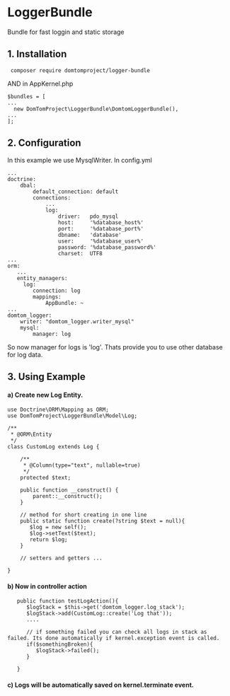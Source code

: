 # LoggerBundle
Bundle for fast loggin and static storage

## 1. Installation
```
 composer require domtomproject/logger-bundle
```
AND in AppKernel.php
```
$bundles = [
...
  new DomTomProject\LoggerBundle\DomtomLoggerBundle(),
...
];
```

## 2. Configuration
In this example we use MysqlWriter.
In config.yml
```
...
doctrine:
    dbal:
        default_connection: default
        connections:
            ...
            log:
                driver:   pdo_mysql
                host:     '%database_host%'
                port:     '%database_port%'
                dbname:   'database'
                user:     '%database_user%'
                password: '%database_password%'
                charset:  UTF8
...
orm:
   ...
   entity_managers:
     log:
        connection: log
        mappings:
            AppBundle: ~
...
domtom_logger:
    writer: "domtom_logger.writer_mysql"
    mysql:
        manager: log
```
So now manager for logs is 'log'. Thats provide you to use other database for log data.

## 3. Using Example
#### a) Create new Log Entity.
```
use Doctrine\ORM\Mapping as ORM;
use DomTomProject\LoggerBundle\Model\Log;

/**
 * @ORM\Entity
 */
class CustomLog extends Log {

    /**
     * @Column(type="text", nullable=true)
     */
    protected $text;

    public function __construct() {
        parent::__construct();
    }
    
    // method for short creating in one line 
    public static function create(?string $text = null){
       $log = new self();
       $log->setText($text);
       return $log;
    }
    
    // setters and getters ...

}

```
#### b) Now in controller action
```
   public function testLogAction(){
      $logStack = $this->get('domtom_logger.log_stack');
      $logStack->add(CustomLog::create('Log that'));
      ....
      
      // if something failed you can check all logs in stack as failed. Its done automatically if kernel.exception event is called.
      if($somethingBroken){
         $logStack->failed();
      }
      
   }
```
#### c) Logs will be automatically saved on kernel.terminate event.


